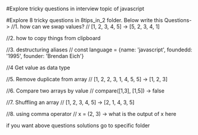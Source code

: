#Explore tricky questions in interview topic of javascript

#Explore 8 tricky questions in 8tips_in_2 folder.
Below write this Questions->
//1. how can we swap values?
// [1, 2, 3, 4, 5] -> [5, 2, 3, 4, 1]

//2. how to copy things from clipboard

//3. destructuring aliases
// const language = {name: 'javascript', foundedd: '1995', founder: 'Brendan Eich'}

//4 Get value as data type

//5. Remove duplicate from array
// [1, 2, 2, 3, 1, 4, 5, 5] -> [1, 2, 3]

//6. Compare two arrays by value
// compare([1,3], [1,5]) -> false

//7. Shuffling an array
// [1, 2, 3, 4, 5] -> [2, 1, 4, 3, 5]

//8. using comma operator
// x = (2, 3) -> what is the output of x here

if you want above questions solutions go to specific folder








